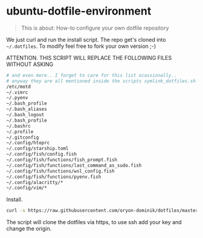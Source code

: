 # ubuntu-dotfile-environment

> This is about: How-to configure your own dotfile repository

We just curl and run the install script. The repo get's cloned into `~/.dotfiles`.
To modify feel free to fork your own version ;-)

ATTENTION. THIS SCRIPT WILL REPLACE THE FOLLOWING FILES WITHOUT ASKING

```bash
# and even more.. I forget to care for this list ocassionally.. 
# anyway they are all mentioned inside the scripts symlink_dotfiles.sh or the install.sh .. have a look.
/etc/motd
~/.vimrc
~/.pyenv
~/.bash_profile
~/.bash_aliases
~/.bash_logout
~/.bash_profile
~/.bashrc
~/.profile
~/.gitconfig
~/.config/htoprc
~/.config/starship.toml
~/.config/fish/config.fish
~/.config/fish/functions/fish_prompt.fish
~/.config/fish/functions/last_command_as_sudo.fish
~/.config/fish/functions/wsl_config.fish
~/.config/fish/functions/pyenv.fish
~/.config/alacritty/*
~/.config/vim/*
```

Install.

```bash
curl -s https://raw.githubusercontent.com/oryon-dominik/dotfiles/master/install/ubuntu/install.sh | bash -i
```

The script will clone the dotfiles via https, to use ssh add your key and change the origin.
